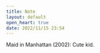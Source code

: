```yaml
---
title: Note
layout: default
open_heart: true
date: 2022/11/15 23:54
---
```


Maid in Manhattan (2002): Cute kid.
